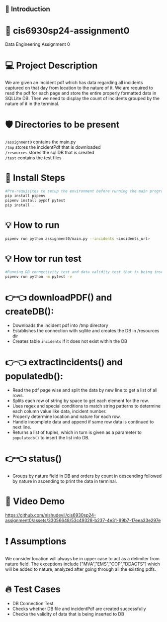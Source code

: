 ## 🔰 Introduction

# 🌲 cis6930sp24-assignment0
Data Engineering Assignment 0

# 💻 Project Description
We are given an Incident pdf which has data regarding all incidents captured on that day from location to the nature of it. We are required to read the pdf for each page and store the entire properly formatted data in SQLLite DB. Then we need to display the count of incidents grouped by the nature of it in the terminal.

# 🛡️ Directories to be present
`/assignment0` contains the main.py <br/>
`/tmp` stores the incidentPdf that is downloaded <br/>
`/resources` stores the sql DB that is created <br/>
`/test` contains the test files

# 🐧 Install Steps
```bash
#Pre-requisites to setup the environment before running the main program, first two steps are not required since Pipfile is included
pip install pipenv 
pipenv install pypdf pytest
pip install .
```
# 💡 How to run
```bash
pipenv run python assignment0/main.py --incidents <incidents_url>
```

# 💡 How tor run test
```bash
#Running DB connectivity test and data validity test that is being inserted into SQL
pipenv run python -m pytest -v
```

# 👉👈 downloadPDF() and createDB():
- Downloads the incident pdf into /tmp directory
- Establishes the connection with sqllite and creates the DB in /resources dir
- Creates table `incidents` if it does not exist within the DB 

# 👉👈 extractincidents() and populatedb():
- Read the pdf page wise and split the data by new line to get a list of all rows.
- Splits each row of string by space to get each element for the row.
- Uses regex and special conditions to match string patterns to determine each column value like data, incident number.
- Properly determine location and nature for each row.
- Handle incomplete data and append if same row data is continued to next line.
- Returns a list of tuples, which in turn is given as a parameter to `populatedb()` to insert the list into DB.

# 👉👈 status()
- Groups by nature field in DB and orders by count in descending followed by nature in ascending to print the data in terminal.

# 🔑 Video Demo

https://github.com/nishudevil/cis6930sp24-assignment0/assets/33056648/53c49328-b237-4e31-99b7-17eea33e297e

# ❗ Assumptions
We consider location will always be in upper case to act as a delimiter from nature field.
The exceptions include ["MVA","EMS","COP","DDACTS"] which will be added to nature, analyzed after going through all the existing pdfs.

# 🔥 Test Cases
- DB Connection Test
- Checks whether DB file and incidentPdf are created successfully
- Checks the validity of data that is being inserted to DB


